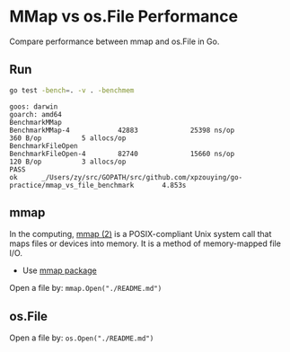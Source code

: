 # MMap vs os.File Performance

Compare performance between mmap and os.File in Go.

## Run

```bash
go test -bench=. -v . -benchmem
```

```
goos: darwin
goarch: amd64
BenchmarkMMap
BenchmarkMMap-4            42883             25398 ns/op             360 B/op          5 allocs/op
BenchmarkFileOpen
BenchmarkFileOpen-4        82740             15660 ns/op             120 B/op          3 allocs/op
PASS
ok      _/Users/zy/src/GOPATH/src/github.com/xpzouying/go-practice/mmap_vs_file_benchmark       4.853s
```

## mmap

In the computing, [mmap (2)](https://en.wikipedia.org/wiki/Mmap) is a POSIX-compliant Unix system call that maps files or devices into memory. It is a method of memory-mapped file I/O.

- Use [mmap package](golang.org/x/exp/mmap)


Open a file by: `mmap.Open("./README.md")`

## os.File

Open a file by: `os.Open("./README.md")`
